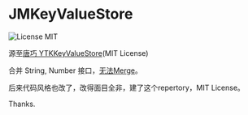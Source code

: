 # JMKeyValueStore

![License MIT](https://go-shields.herokuapp.com/license-MIT-blue.png)

源至[唐巧 YTKKeyValueStore](https://github.com/yuantiku/YTKKeyValueStore)(MIT License)

合并 String, Number 接口，[无法Merge](https://github.com/yuantiku/YTKKeyValueStore/pull/6)。

后来代码风格也改了，改得面目全非，建了这个repertory，MIT License。

Thanks.
